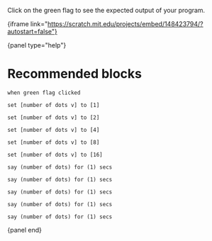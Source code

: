 Click on the green flag to see the expected output of your program.

{iframe link="https://scratch.mit.edu/projects/embed/148423794/?autostart=false"}

{panel type="help"}

# Recommended blocks

```scratch
when green flag clicked
```

```scratch:split:random
set [number of dots v] to [1]

set [number of dots v] to [2]

set [number of dots v] to [4]

set [number of dots v] to [8]

set [number of dots v] to [16]
```

```scratch:split:random
say (number of dots) for (1) secs

say (number of dots) for (1) secs

say (number of dots) for (1) secs

say (number of dots) for (1) secs

say (number of dots) for (1) secs
```

{panel end}
